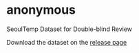 # anonymous
SeoulTemp Dataset for Double-blind Review

Download the dataset on the [release page](https://github.com/SeoulTempAnonymous/anonymous/releases/tag/dataset)
